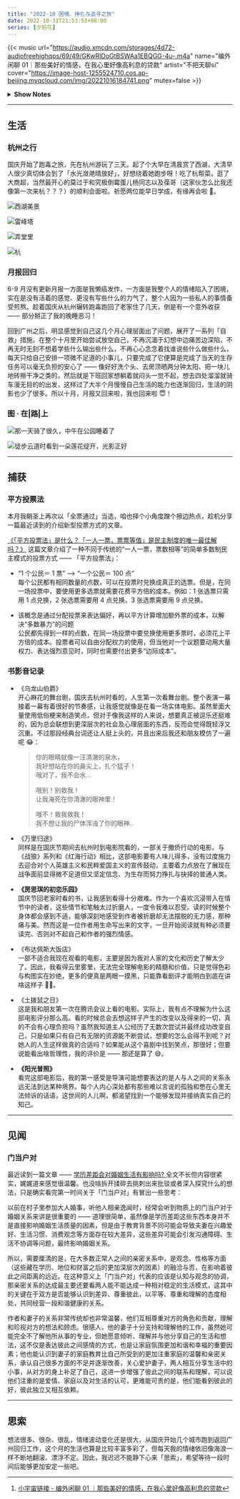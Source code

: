 ```yaml
---
title: "2022-10 困境、挣扎与追寻之旅"
date: 2022-10-31T21:53:53+08:00
series: [夕拾花]
---
```


{{< music url="https://audio.xmcdn.com/storages/4d72-audiofreehighqps/69/49/GKwRIDoGtBSWAa1EBQGG-4u-.m4a" name="编外闲聊 01｜那些美好的情感，在我心里好像高利息的贷款" artist="不把天聊si" cover="https://image-host-1255524710.cos.ap-beijing.myqcloud.com/img/20221016184741.png" mutex=false >}}

<details>
  <summary><b>Show Notes</b></summary>

> 03:08 喜欢的人，会发光诶！
>
> 16:23 从男友到老公的观察之路。
>
> 20:46 如何释放自己的情绪？
>
> 28:51 回避型依恋：被喜欢是贷款，是海浪。
>
> 40:18 喜欢一个人，一点都不丢脸。
>
> 42:48 我现在学会了，情绪稳定地和老公吵架。
>
> 49:02 因为那些喜欢，我们有了怎样的改变？[^ref]

</details>

[^ref]: [小宇宙链接 - 编外闲聊 01 ｜那些美好的情感，在我心里好像高利息的贷款](https://www.xiaoyuzhoufm.com/episode/62de515292f0689a31f506fc)

---

## 生活

### 杭州之行

国庆开始了跑毒之旅，先在杭州游玩了三天。起了个大早在清晨赏了西湖，大清早人很少真切体会到了「水光潋滟晴放好」，好想绕着她跑步呀！吃了杭帮菜，逛了大商超，当然最开心的莫过于和究极倒霉蛋儿杨同志以及葆哥（这家伙怎么比我还像第一次来杭？？？）的顺利会面啦。祈愿两位能早日学成，有缘再会啦 🤗。

![西湖美景](https://image-host-1255524710.cos.ap-beijing.myqcloud.com/img/202301052029683.jpg "西湖·早上好呀！")

![雷峰塔](https://image-host-1255524710.cos.ap-beijing.myqcloud.com/img/202301052030221.jpg "雷峰塔·白蛇传")

![弄堂里](https://image-host-1255524710.cos.ap-beijing.myqcloud.com/img/202301052032602.jpg "杭帮菜·弄堂里")

![杭](https://image-host-1255524710.cos.ap-beijing.myqcloud.com/img/202301052032206.jpg "杭州拜拜啦！")

### 月报回归

6-9 月没有更新月报一方面是我懒癌发作，一方面是我整个人的情绪陷入了困境，实在是没有活着的感觉、更没有写些什么的力气了，整个人因为一些私人的事情备受煎熬。趁着国庆从杭州辗转跑毒跑回了老家住了几天，倒是有一个意外收获 —— 部分掰正了我的晚睡恶习！

回到广州之后，明显感觉到自己这几个月心理层面出了问题，展开了一系列「自救」措施。在整个十月里开始尝试放空自己，不再沉湎于幻想中边痛苦边深陷，不再无时无刻不想着学些什么输出些什么，不再心心念念着找谁说些什么做些什么，每天只给自己安排一项微不足道的小事儿，只要完成了它便算是完成了当天的生存任务可以毫无负担的安心了 —— 像好好洗个头、去房顶晒两分钟太阳、把一块儿地砖擦干净之类的，然后就是下班回家想躺着就闷头一觉不起，想去四处溜溜就骑车漫无目的的出发，这样过了大半个月慢慢自己生活的能力也逐渐回归，生活的阴影也少了很多。所以十月，月报又回来啦，我也回来啦 😇！

### 图 · 在|路|上

![](https://image-host-1255524710.cos.ap-beijing.myqcloud.com/img/202301052049157.jpg "那一天骑了很久，中午在公园睡着了")

![](https://image-host-1255524710.cos.ap-beijing.myqcloud.com/img/202301052035294.jpg "徒步云道时看到一朵莲花绽开，光影正好")

---

## 捕获

### 平方投票法

本月我朝圣上再次以「全票通过」当选，咱也择个小角度蹭个擦边热点，趁机分享一篇最近读到的介绍新型投票方式的文章。

[《「平方投票法」是什么？「一人一票，票票等值」是民主制度的唯一最佳解吗？》](https://crossing.cw.com.tw/article/17001) 这篇文章介绍了一种不同于传统的“一人一票，票数相等”的简单多数制民主模式的投票方式 —— 「平方投票法」：

- “1 个公民＝ 1 票” --> “一个公民＝ 100 点“  
  每个公民都有相同数量的点数，可以在投票时兑换成真正的选票。但是，在同一场投票中，要使用更多选票就需要花费平方倍的成本。例如：1 张选票只需用 1 点兑换，2 张选票需要用 4 点兑换，3 张选票需要用 9 点兑换。

- 该概念是通过分配投票来表达偏好，再以平方计算增加额外票的成本，以解决“多数暴力”的问题  
  公民都先得到一样的点数，在同一场投票中要兑换使用更多票时，必须花上平方倍的成本。投票者可以自由分配权力的使用，但当他对一个议题要动用大量权力、表达强烈意见时，同时也需要付出更多“边际成本”。

### 书影音记录

- 《乌龙山伯爵》  
  开心麻花的舞台剧，国庆去杭州时看的，人生第一次看舞台剧。整个表演一幕接着一幕有着很好的节奏感，让我感觉就像是在看一场实体电影。虽然里面大量使用低俗梗来制造笑点，但对于像我这样的人来说，想要真正被逗乐还挺难的，因为总会联想到更深层次的社会及心理层面的东西，反而会觉得既轻浮又沉重。不过那段经典台词还让人挺上头的，并且出来后我还和朋友模仿了一遍呢 😂：

  > 你的眼睛就像一汪清澈的泉水，  
  > 我好想站在你的鼻尖上，扎个猛子！  
  > 哦对了，我不会水...
  >
  > 哦别！别救我！  
  > 让我淹死在你清澈的眼神里！
  >
  > 哦不！救我救我！  
  > 我不想让我的尸体浑浊了你的眼神..

- 《万里归途》  
  同样是在国庆节期间去杭州时到电影院看的，一部关于撤侨行动的电影。与《战狼》系列和《红海行动》相比，这部电影要有人味儿得多，没有过度施力去迎合对个人英雄主义和民粹爱国主义的宣传鼓动，主要着力点放在了展现在战争面前显得微不足道但又坚定信念、为生存而努力挣扎与抉择的普通人类。

- **《房思琪的初恋乐园》**  
  国庆节回老家时看的书，让我感到看得十分艰难。作为一个喜欢沉浸带入在情节中的读者，这些情节和笔触太过折磨人，一度令我难以忍受。读的时候整个身体都会感到不适，能够深刻地感受到作者被折磨却无法摆脱的无力感，那种痛与美。然而这是一位作者用生命写出来的文字，一旦开始阅读就有种必须要读完、否则对不起自己和作者的强烈情感。

- 《布达佩斯大饭店》  
  一部不适合我现在观看的电影，主要是因为我对人家的文化和历史了解太少了。因此，我看得云里雾里，无法完全理解电影的精髓和价值，只是觉得色彩与构图实在妙绝，更多的便真是两眼一摸黑，只能靠看剧评才能明白到底在讲啥这样子 😮‍💨。

- 《土拨鼠之日》  
  这是我和朋友第一次在腾讯会议上看的电影。实际上，我有点不理解为什么这部电影评分那么高。看的时候总会去想这样子产生的改变以及得来的一切，真的不会有心理负担吗？虽然我知道主人公经历了无数次尝试并最终成功改变自己，只是如果只有自己有无限的资源能不断尝试，想要的怎么会得不到呢？对她人的人生这样做真的合适吗？如果能从这个喜剧中找到笑点，那很好；但要说能看出啥哲理性，我的评价是 —— 那还是算了 😅。

- **《阳光普照》**  
  看完这部电影后，我的第一感受是导演可能想要表达的是人与人之间的关系永远无法到达某种境界。每个人内心深处都有那些难以言说的孤独和憋在心里无法倾诉的话语，这世间的人儿啊，都渴望找到一个能够发现并接纳真实自己的知己。

---

## 见闻

### 门当户对

最近读到一篇文章 —— [学历差距会对婚姻生活有影响吗? ](http://www.zreading.cn/archives/8288.html) 全文不长但内容很紧实，娓娓道来感觉很温馨。也没啥拆开揉碎去挑刺出来批驳或者深入探究什么的想法，只是确实看完第一时间关于「门当户对」有冒出一些思考：

以前在村子里参加大人婚事，听他人相亲逸闻时，经常会听到物质上的门当户对于婚姻关系来讲是很重要的 —— 道理很简单，虽然像是学历差距这些东西本身并不是直接影响婚姻生活质量的因素，但是由于教育背景不同可能会导致夫妻在兴趣爱好、生活习惯、消费观念等方面存在较大差异，这些差异可能会引发沟通障碍、生活不协调等问题，最终影响婚姻关系。

所以，需要厘清的是，在大多数正常人之间的亲密关系中，是观念、性格等方面（这些藏在学历、地位和财富之后的更加深层次的因素）的融洽与否，在影响着彼此之间距离的远近。在这种意义上「门当户对」代表的应该是认知与观念的协调，那亲密关系的达成最主要还要看两人能不能达成一种相对稳定的生活模式，这其中的关键在于双方是否能够认识到差异、尊重彼此，以平等、尊重和理解的态度相处，共同经营一段和谐健康的关系。

作者和妻子的关系非常传统却也非常温馨，他们互相尊重对方的角色和贡献，理解和珍视对方的想法和顾虑。很感人，他的妻子十分支持和理解他的工作，虽然她可能完全不了解他所从事的专业，但她愿意倾听、理解并与他分享自己的生活和想法，这不仅是表达彼此之间感情的方式，也是让家庭氛围更加和谐和幸福的重要因素；他也能认识到妻子的家庭教育比自己所受到的更加注重家庭的温馨和亲密关系，承认自己很多方面的不足并逐渐改善，关心爱护妻子，两人相互分享生活中的小事，从对方的身上补足了自己，这进一步增强了彼此之间的联系和理解，可以说他们注重的是爱情、家庭以及对生活的认可，更难能可贵的是，他们能看到彼此的好，彼此独立又相互依赖。

---

## 思索

想法很多、很杂、很乱，情绪波动变化还是很大，从国庆开始几个城市跑到返回广州回归工作，这个月的生活也算是比较丰富多彩了，但每天我的情绪依旧像海浪一样不断地翻滚、漂浮不定。因此，我迟迟不能静下心来「思索」，希望等待一段时间后能够更加安定一些吧。

